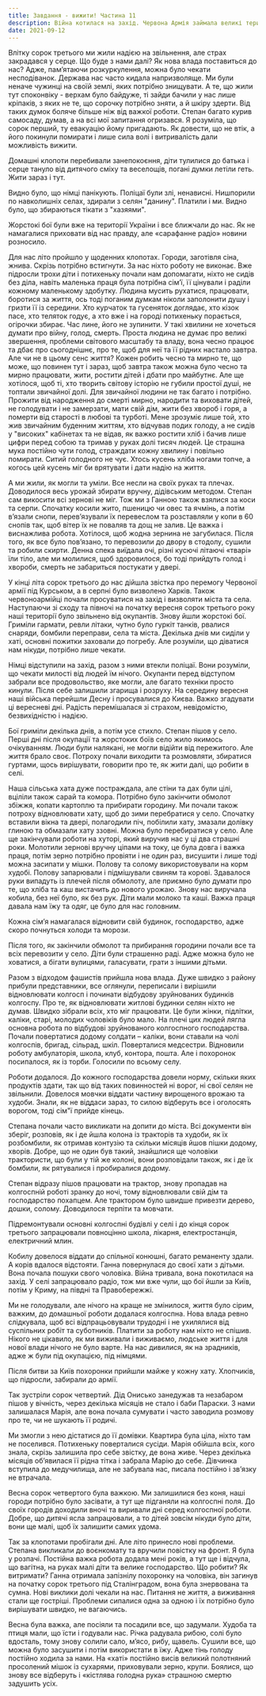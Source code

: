 ```yaml
---
title: Завдання - вижити! Частина 11
description: Війна котилася на захід. Червона Армія займала великі території і гнала окупанта з рідної землі. Для людей, що були під німецькою окупацією настали нові часи випробування. 
date: 2021-09-12
---
```


Влітку сорок третього ми жили надією на звільнення, але страх закрадався у серце. Що буде з нами далі? Як нова влада поставиться до нас? Адже, пам’ятаючи розкуркулення, можна було чекати несподіванок. Держава нас часто кидала напризволяще. Ми були неначе чужинці на своїй землі, яких потрібно знищувати. А те, що жили тут споконвіку - верхам було байдуже, ті зайди бачили у нас лише кріпаків, з яких не те, що сорочку потрібно зняти, а й шкіру здерти. Від таких думок боляче більше ніж від важкої роботи. Степан багато курив самосаду, думав, а на всі мої запитання огризався. Я розуміла, що сорок перший, ту евакуацію йому пригадають.  Як довести, що не втік, а його покинули помирати і лише сила волі і витривалість дали можливість вижити.

Домашні клопоти перебивали занепокоєння, діти тулилися до батька і серце тануло від дитячого сміху та веселощів, погані думки летіли геть. Жити зараз і тут.  

Видно було, що німці панікують. Поліцаї були злі, ненависні. Нишпорили по навколишніх селах, здирали з селян "данину". Платили і ми. Видно було, що збираються тікати з "хазяями". 

Жорстокі бої були вже на території України і все ближчали до нас. Як не намагалися приховати від нас правду, але «сарафанне радіо» новини розносило. 

Для нас літо пройшло у щоденних клопотах. Городи, заготівля сіна, жнива. Скрізь потрібно встигнути. За нас ніхто роботу не виконає. Вже підросли трохи діти і потихеньку почали нам допомагати, ніхто не сидів без діла, навіть маленька праця була потрібна сім’ї, її цінували і раділи кожному маленькому здобутку. Людина мусить рухатися, працювати, боротися за життя, ось тоді поганим думкам ніколи заполонити душу і гризти її із середини. Хто курчаток та гусеняток доглядає, хто кізок пасе, хто теляток годує, а хто вже і на городі потихеньку порається, огірочки збирає. Час лине, його не зупинити. У такі хвилини не хочеться думати про війну, голод, смерть. Проста людина не думає про великі звершення, проблеми світового масштабу та владу, вона чесно працює та дбає про сьогоднішнє, про те, щоб для неї та її рідних настало завтра. Але чи не в цьому сенс життя? Кожен робить чесно та мирно те, що може, що повинен тут і зараз, щоб завтра також можна було чесно та мирно працювати, жити, ростити дітей і дбати про майбутнє. Але ще хотілося, щоб ті, хто творить світову історію не губили простої душі, не топтали звичайної долі. Для звичайної людини не так багато і потрібно. Прожити від народження до смерті мирно, народити та виховати дітей, не голодувати і не замерзати, мати свій дім, жити без хвороб і горя, а померти від старості в любові та турботі. Мене зрозуміє лише той, хто жив звичайним буденним життям, хто відчував подих голоду, а не сидів у "високих" кабінетах та не відав, як важко ростити хліб і бачив лише цифри перед собою та тримав у руках долі тисяч людей. Це страшна мука постійно чути голод, страждати кожну хвилину і повільно помирати. Ситий голодного не чує. Хтось кусень хліба ногами топче, а когось цей кусень міг би врятувати і дати надію на життя. 

А ми жили, як могли та уміли. Все несли на своїх руках та плечах. Доводилося весь урожай збирати вручну, дідівським методом. Степан сам викосити всі зернові не міг. Тож ми з Ганною також взялися за коси та серпи. Спочатку косили жито, пшеницю чи овес та ячмінь, а потім в’язали снопи, перев’язували їх перевеслом та розставляли у копи в 60 снопів так, щоб вітер їх не поваляв та дощ не залив. Це важка і виснажлива робота. Хотілося, щоб жодна зернина не загубилася. Після того, як все було пов’язано, то перевозили до двору в стодолу, сушили та робили скирти. Денна спека виїдала очі, різні кусючі літаючі «тварі» їли тіло, але ми молилися, щоб здоровилося, бо тоді прийдуть голод і хвороби, смерть не забариться постукати у двері.

У кінці літа сорок третього до нас дійшла звістка про перемогу Червоної армії під Курськом, а в серпні було визволено Харків. Також червоноармійці почали просуватися на захід і визволяти міста та села. Наступаючи зі сходу та півночі на початку вересня сорок третього року наші території було звільнено від окупантів. Знову йшли жорстокі бої. Гриміли гармати, ревли літаки, чутно було гуркіт танків, рвалися снаряди, бомбили переправи, села та міста. Декілька днів ми сиділи у хаті, основні пожитки заховали до погребу. Але розуміли, що діватися нам нікуди, потрібно лише чекати. 

Німці відступили на захід, разом з ними втекли поліцаї. Вони розуміли, що чекати милості від людей їм нічого. Окупанти перед відступом забрали все продовольство, яке могли, але багато техніки просто кинули. Після себе залишили згарища і розруху. На середину вересня наші війська перейшли Десну і просувалися до Києва. Важко згадувати ці вересневі дні. Радість перемішалася зі страхом, невідомістю, безвихідністю і надією.

Бої гриміли декілька днів, а потім усе стихло. Степан пішов у село. Перші дні після окупації та жорстоких боїв село жило якимось очікуванням. Люди були налякані, не могли відійти від пережитого. Але життя брало своє. Потроху почали виходити та розмовляти, збиратися гуртами, щось вирішувати, говорити про те, як жити далі, що робити в селі.

Наша сільська хата дуже постраждала, але стіни та дах були цілі, вціліли також сарай та комора. Потрібно було закінчити обмолот збіжжя, копати картоплю та прибирати городину. Ми почали також потроху відновлювати хату, щоб до зими перебратися у село. Спочатку вставили вікна та двері, полагодили піч, побілили хату, змазали долівку глиною та обмазали хату ззовні. Можна було перебиратися у село. Але ще закінчували роботи на хуторі, який виручив нас у ці два страшні роки. Молотили зернові вручну ціпами на току, це була довга і важка праця, потім зерно потрібно провіяти і не один раз, висушити і лише тоді можна засипати у мішки. Полову та солому використовували на корм худобі. Полову запарювали і підмішували свиням та корові. Здавалося руки випадуть із плечей після обмолоту, але приємно було думати про те, що хліба та каш вистачить до нового урожаю. Знову нас виручала кобила, без неї було, як без рук. Діти мали молоко та каші. Важка праця давала нам їжу та одяг, це було для нас головним.

Кожна сім’я намагалася відновити свій будинок, господарство, адже скоро почнуться холоди та морози. 

Після того, як закінчили обмолот та прибирання городини почали все та всіх перевозити у село. Діти були страшенно раді. Адже можна було не ховатися, а бігати вулицями, галасувати, грати з іншими дітьми.

Разом з відходом фашистів прийшла нова влада. Дуже швидко з району прибули представники, все оглянули, переписали і вирішили відновлювати колгосп і починати відбудову зруйнованих будинків колгоспу. Про те, як відновлювати житлові будинки селян ніхто не думав. Швидко зібрали всіх, хто міг працювати. Це були жінки, підлітки, каліки, старі, молодих чоловіків було мало. На плечі цих людей лягла основна робота по відбудові зруйнованого колгоспного господарства. Почали повертатися додому солдати – каліки, вони ставали на чолі колгоспів, бригад, сільрад, шкіл. Поверталися медсестри. Відновили роботу амбулаторія, школа, клуб, контора, пошта. Але і похоронок посипалося, як із торби. Голосили по всьому селу. 

Роботи додалося. До кожного господарства довели норму, скільки яких продуктів здати, так що від таких повинностей ні ворог, ні свої селян не звільнили. Довелося мовчки віддати частину вирощеного врожаю та худоби. Знали, як не віддаси зараз, то силою відберуть все і оголосять ворогом, тоді сім"ї прийде кінець.

Степана почали часто викликати на допити до міста. Всі документи він зберіг, розповів, як і де йшла колона із тракторів та худоби, як їх розбомбили, як отримав контузію та скільки місяців йшов пішки додому, хворів. Добре, що не один був такий, знайшлися ще чоловіки трактористи, що були у тій же колоні, вони розповідали також, як і де їх бомбили, як рятувалися і пробиралися додому. 

Степан відразу пішов працювати на трактор, знову пропадав на колгоспній роботі зранку до ночі,  тому відновлювали свій дім та господарство похапцем. Але трактором було швидше привезти дерево, дошки, солому. Доводилося терпіти та мовчати. 

Підремонтували основні колгоспні будівлі у селі і до кінця сорок третього запрацювали повноцінно школа, лікарня, електростанція, електричний млин. 

Кобилу довелося віддати до спільної конюшні, багато реманенту здали. А корів вдалося відстояти. Ганна повернулася до своєї хати з дітьми. Вона почала пошуки свого чоловіка. Війна тривала, вона покотилася на захід. У селі запрацювало радіо, тож ми вже чули, що бої йшли за Київ, потім у Криму, на півдні та Правобережжі. 

Ми не голодували, але нічого на краще не змінилося, життя було сірим, важким, до домашньої роботи додалася колгоспна. Нова влада ревно слідкувала, щоб всі відпрацьовували трудодні і не ухилялися від суспільних робіт та суботників. Платити за роботу нам ніхто не спішив. Нікого не цікавило, як ми виживали і виживаємо, людське життя і для нової влади нічого не було варте. На нас дивилися, як на зрадників, адже ж були під окупацією, під німцями. 

Після битви за Київ похоронки прийшли майже у кожну хату. Хлопчиків, що підросли, забирали до армії.

Так зустріли сорок четвертий. Дід Онисько занедужав та незабаром пішов у вічність, через декілька місяців не стало і баби Параски. З нами залишалася Марія, але вона почала сумувати і часто заводила розмову про те, чи не шукають її родичі. 

Ми змогли з нею дістатися до її домівки. Квартира була ціла, ніхто там не поселився. Потихеньку поверталися сусіди. Марія обійшла всіх, кого знала, скрізь залишила про себе звістку, де вона живе. Через декілька місяців об’явилася її рідна тітка і забрала Марію до себе. Дівчинка вступила до медучилища, але не забувала нас, писала постійно і зв’язку не втрачала. 

Весна сорок четвертого була важкою. Ми залишилися без коня, наші городи потрібно було засівати, а тут ще підганяли на колгоспні поля. До своїх городів доходили вночі та виривали дні серед колгоспної роботи. Добре, що дитячі ясла запрацювали, а то дітей зовсім нікуди було діти, вони ще малі, щоб їх залишити самих удома. 

Так за клопотами пробігали дні. Але літо принесло нові проблеми. Степана викликали до воєнкомату та вручили повістку на фронт. Я була у розпачі. Постійна важка робота додала мені років, а тут ще і відчула, що вагітна, на руках малі діти та велике господарство. Що робити? Як витримати? Ганна отримала запізнілу похоронку на чоловіка, він загинув на початку сорок третього під Сталінградом, вона була знервована та сумна. Нові виклики долі чекали на нас. Питання не життя, а виживання стали ще гостріші. Проблеми сипалися одна за одною і їх потрібно було вирішувати швидко, не вагаючись. 

Весна була важка, але посіяли та посадили все, що задумали. Худоба та птиця мали, що їсти і годували нас. Річка радувала рибою, солі було вдосталь, тому знову солили сало, м’ясо, рибу, щавель. Сушили все, що можна було засушити і потім використати в їжу. Адже тінь голоду постійно ходила за нами. На «хаті» постійно висів великий полотняний  просолений мішок із сухарями, приховували зерно, крупи. Боялися, що знову все відберуть і «кістлява голодна рука» страшною смертю задушить усіх.



 

 

 

 

